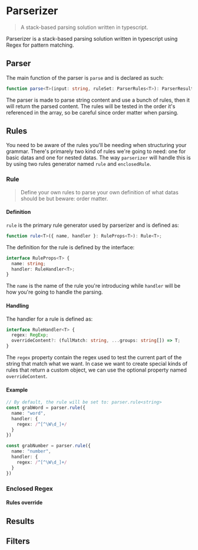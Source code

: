 # Parserizer

> A stack-based parsing solution written in typescript.

Parserizer is a stack-based parsing solution written in typescript using Regex for pattern matching.

## Parser

The main function of the parser is `parse` and is declared as such:
```ts
function parse<T>(input: string, ruleSet: ParserRules<T>): ParserResult<T>;
```

The parser is made to parse string content and use a bunch of rules, then it will return the parsed content. The rules will be tested in the order it's referenced in the array, so be careful since order matter when parsing.

## Rules

You need to be aware of the rules you'll be needing when structuring your grammar. There's primarely two kind of rules we're going to need: one for basic datas and one for nested datas.
The way `parserizer` will handle this is by using two rules generator named `rule` and `enclosedRule`.

### Rule

> Define your own rules to parse your own definition of what datas should be but beware: order matter.

#### Definition

`rule` is the primary rule generator used by parserizer and is defined as:
```ts
function rule<T>({ name, handler }: RuleProps<T>): Rule<T>;
```

The definition for the rule is defined by the interface:
```ts
interface RuleProps<T> {
  name: string;
  handler: RuleHandler<T>;
}
```

The `name` is the name of the rule you're introducing while `handler` will be how you're going to handle the parsing.

#### Handling

The handler for a rule is defined as:
```ts
interface RuleHandler<T> {
  regex: RegExp;
  overrideContent?: (fullMatch: string, ...groups: string[]) => T;
}
```
The `regex` property contain the regex used to test the current part of the string that match what we want. In case we want to create special kinds of rules that return a custom object, we can use the optional property named `overrideContent`.

#### Example

```ts
// By default, the rule will be set to: parser.rule<string>
const grabWord = parser.rule({
  name: "word",
  handler: {
    regex: /^[^\W\d_]+/
  }
})

const grabNumber = parser.rule({
  name: "number",
  handler: {
    regex: /^[^\W\d_]+/
  }
})
```

### Enclosed Regex

#### Rules override

## Results

## Filters